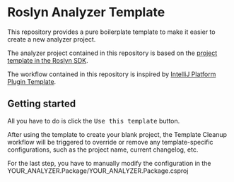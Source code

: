 # Roslyn Analyzer Template

This repository provides a pure boilerplate template to make it easier to create a new analyzer project.

The analyzer project contained in this repository is based on the [project template in the Roslyn SDK](https://github.com/dotnet/roslyn-sdk/tree/main/src/VisualStudio.Roslyn.SDK/Roslyn.SDK/ProjectTemplates/CSharp/Diagnostic).

The workflow contained in this repository is inspired by [IntelliJ Platform Plugin Template](https://github.com/JetBrains/intellij-platform-plugin-template).


## Getting started

All you have to do is click the <kbd>Use this template</kbd> button.

After using the template to create your blank project, the Template Cleanup workflow will be triggered to override or remove any template-specific configurations, such as the project name, current changelog, etc.

For the last step, you have to manually modify the configuration in the YOUR_ANALYZER.Package/YOUR_ANALYZER.Package.csproj
